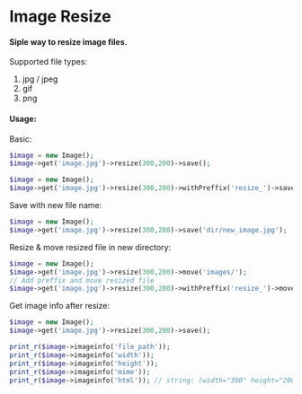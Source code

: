 Image Resize
============

#### Siple way to resize image files.

Supported file types:

1. jpg / jpeg
2. gif
3. png

#### Usage:
Basic:
```php
$image = new Image();
$image->get('image.jpg')->resize(300,200)->save();

```

```php
$image = new Image();
$image->get('image.jpg')->resize(300,200)->withPreffix('resize_')->save();
```
Save with new file name:
```php
$image = new Image();
$image->get('image.jpg')->resize(300,200)->save('dir/new_image.jpg');

```
Resize & move resized file in new directory:
```php
$image = new Image();
$image->get('image.jpg')->resize(300,200)->move('images/');
// Add preffix and move resized file
$image->get('image.jpg')->resize(300,200)->withPreffix('resize_')->move('images/');
```

Get image info after resize:
```php
$image = new Image();
$image->get('image.jpg')->resize(300,200)->save();

print_r($image->imageinfo('file_path'));
print_r($image->imageinfo('width'));
print_r($image->imageinfo('height'));
print_r($image->imageinfo('mime'));
print_r($image->imageinfo('html')); // string: (width="300" height="200")

```
